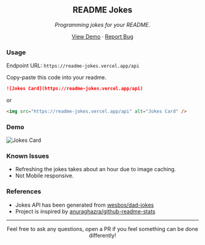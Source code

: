 <p align="center">
 <h2 align="center">README Jokes</h2>
 <p align="center"><i>Programming jokes for your README.</i></p>
</p>

<p align="center">
  <a href="#demo">View Demo</a>
  ·
  <a href="https://github.com/ABSphreak/readme-jokes/issues/new">Report Bug</a>
</p>


### Usage

Endpoint URL: `https://readme-jokes.vercel.app/api`

Copy-paste this code into your readme.

```md
![Jokes Card](https://readme-jokes.vercel.app/api)
```

or

```html
<img src="https://readme-jokes.vercel.app/api" alt="Jokes Card" />
```

### Demo

![Jokes Card](https://readme-jokes.vercel.app/api)

### Known Issues
- Refreshing the jokes takes about an hour due to image caching.
- Not Mobile responsive.

### References
- Jokes API has been generated from [wesbos/dad-jokes](https://github.com/wesbos/dad-jokes)
- Project is inspired by [anuraghazra/github-readme-stats](https://github.com/anuraghazra/github-readme-stats)

---

<p align="center">Feel free to ask any questions, open a PR if you feel something can be done differently!</p>
